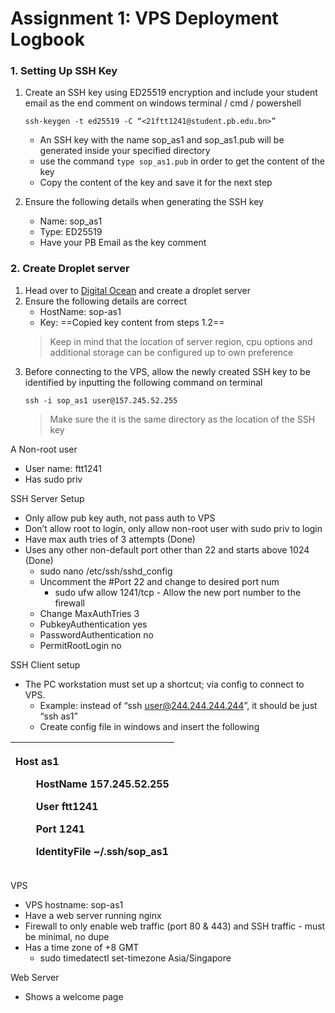 ﻿# Assignment 1: VPS Deployment Logbook

### 1. Setting Up SSH Key
1. Create an SSH key using ED25519 encryption and include your student email as the end comment on windows terminal / cmd / powershell

	```
	ssh-keygen -t ed25519 -C “<21ftt1241@student.pb.edu.bn>”
	```
	
	- An SSH key with the name sop_as1 and sop_as1.pub will be generated inside your specified directory
	- use the command `type sop_as1.pub` in order to get the content of the key
	- Copy the content of the key and save it for the next step
  
2. Ensure the following details when generating the SSH key
	- Name: sop_as1
	- Type: ED25519
	- Have your PB Email as the key comment

### 2. Create Droplet server
1. Head over to [Digital Ocean](https://www.digitalocean.com/) and create a droplet server
2. Ensure the following details are correct
	- HostName: sop-as1
	- Key: ==Copied key content from steps 1.2==
	> Keep in mind that the location of server region, cpu options and additional storage can be configured up to own preference
3. Before connecting to the VPS, allow the newly created SSH key to be identified by inputting the following command on terminal
	```
	ssh -i sop_as1 user@157.245.52.255
	```
	> Make sure the it is the same directory as the location of the SSH key
	
A Non-root user
- User name: ftt1241
- Has sudo priv

  
SSH Server Setup

- Only allow pub key auth, not pass auth to VPS
- Don’t allow root to login, only allow non-root user with sudo priv to login
- Have max auth tries of 3 attempts (Done)
- Uses any other non-default port other than 22 and starts above 1024 (Done)
  - sudo nano /etc/ssh/sshd\_config
  - Uncomment the #Port 22 and change to desired port num
    - sudo ufw allow 1241/tcp - Allow the new port number to the firewall
  - Change MaxAuthTries 3
  - PubkeyAuthentication yes
  - PasswordAuthentication no
  - PermitRootLogin no

SSH Client setup

- The PC workstation must set up a shortcut; via config to connect to VPS.
  - Example: instead of “ssh user@244.244.244.244”, it should be just “ssh as1”
  - Create config file in windows and insert the following


|<p>Host as1</p><p>`    `HostName 157.245.52.255</p><p>`    `User ftt1241</p><p>`    `Port 1241</p><p>`    `IdentityFile ~/.ssh/sop\_as1</p>|
| :- |


VPS

- VPS hostname: sop-as1
- Have a web server running nginx
- Firewall to only enable web traffic (port 80 & 443) and SSH traffic - must be minimal, no dupe
- Has a time zone of +8 GMT
  - sudo timedatectl set-timezone Asia/Singapore

Web Server

- Shows a welcome page
